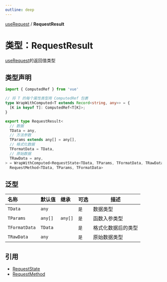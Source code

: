 ```yaml
---
outline: deep
---
```


[useRequest](./home) / **RequestResult**

# 类型：RequestResult

[useRequest](./home.md)的返回值类型

## 类型声明
```typescript
import { ComputedRef } from 'vue'

// 将 T 的每个属性类型用 ComputedRef 包裹
type WrapWithComputed<T extends Record<string, any>> = {
  [K in keyof T]: ComputedRef<T[K]>;
}

export type RequestResult<
  // 数据
  TData = any,
  // 方法参数
  TParams extends any[] = any[],
  // 格式化数据
  TFormatData = TData,
  // 原始数据
  TRawData = any,
> = WrapWithComputed<RequestState<TData, TParams, TFormatData, TRawData>> &
  RequestMethod<TData, TParams, TFormatData>
```

## 泛型

| 名称            | 默认值     | 继承      | 可选  | 描述        |
|:--------------|:--------|:--------|:----|-----------|
| `TData`       | `any`   |         | `是` | 数据类型      |
| `TParams`     | `any[]` | `any[]` | `是` | 函数入参类型    |
| `TFormatData` | `TData` |         | `是` | 格式化数据后的类型 |
| `TRawData`    | `any`   |         | `是` | 原始数据类型    |

## 引用

* [RequestState](request-state)
* [RequestMethod](request-method)

